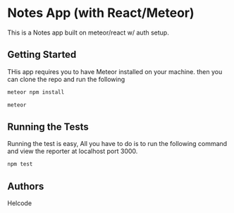 # Notes App (with React/Meteor)

This is a  Notes app built on meteor/react w/ auth setup.

## Getting Started

THis app requires you to have Meteor installed on your machine. then you can clone the repo and run the following

```bash
meteor npm install
```

```bash
meteor
```

## Running the Tests

Running the test is easy, All you have to do is to run the following command and view the reporter at localhost port 3000.

```bash
npm test
```

## Authors

Helcode